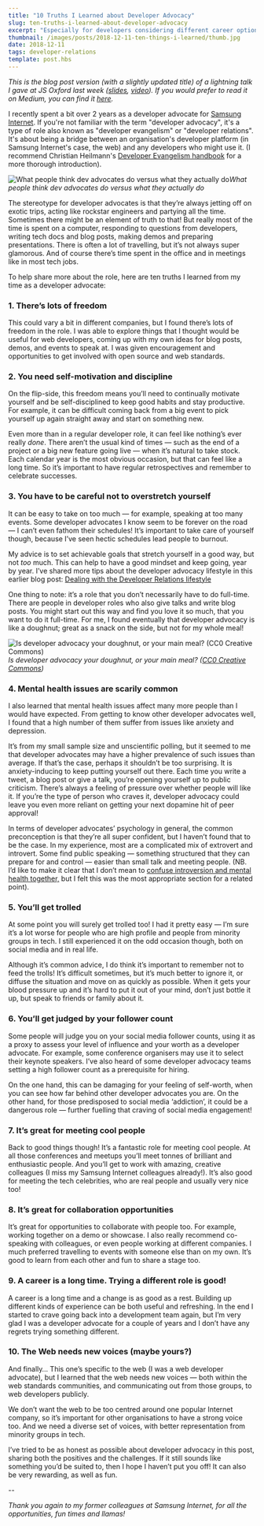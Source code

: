 ```yaml
---
title: "10 Truths I Learned about Developer Advocacy"
slug: ten-truths-i-learned-about-developer-advocacy
excerpt: "Especially for developers considering different career options, here are ten truths I learned from my time as a developer advocate (a.k.a. developer evangelist / developer relations engineer)"
thumbnail: /images/posts/2018-12-11-ten-things-i-learned/thumb.jpg
date: 2018-12-11
tags: developer-relations
template: post.hbs
---
```


*This is the blog post version (with a slightly updated title) of a lightning talk I gave at JS Oxford last week ([slides](https://medium.com/r/?url=https%3A%2F%2Fdocs.google.com%2Fpresentation%2Fd%2F13s4nXNLzxNLccnr4MJrNbaOrQSU6CKQoPljXeJdgkOE%2Fpresent), [video](https://youtu.be/B6l5YQ8xA9g)). If you would prefer to read it on Medium, you can find it [here](https://medium.com/@poshaughnessy/10-things-i-learned-as-a-developer-advocate-a4d830bab704).*

I recently spent a bit over 2 years as a developer advocate for [Samsung Internet](https://samsunginter.net). If you're not familiar with the term "developer advocacy", it's a type of role also known as "developer evangelism" or "developer relations". It's about being a bridge between an organisation's developer platform (in Samsung Internet's case, the web) and any developers who might use it. (I recommend Christian Heilmann's [Developer Evangelism handbook](http://developer-evangelism.com/) for a more thorough introduction).

![What people think dev advocates do versus what they actually do](/images/posts/2018-12-11-ten-things-i-learned/what-people-think-vs-actually.jpg)*What people think dev advocates do versus what they actually do*

The stereotype for developer advocates is that they’re always jetting off on exotic trips, acting like rockstar engineers and partying all the time. Sometimes there might be an element of truth to that! But really most of the time is spent on a computer, responding to questions from developers, writing tech docs and blog posts, making demos and preparing presentations. There is often a lot of travelling, but it’s not always super glamorous. And of course there’s time spent in the office and in meetings like in most tech jobs.

To help share more about the role, here are ten truths I learned from my time as a developer advocate:

### 1. There’s lots of freedom

This could vary a bit in different companies, but I found there’s lots of freedom in the role. I was able to explore things that I thought would be useful for web developers, coming up with my own ideas for blog posts, demos, and events to speak at. I was given encouragement and opportunities to get involved with open source and web standards.

### 2. You need self-motivation and discipline

On the flip-side, this freedom means you’ll need to continually motivate yourself and be self-disciplined to keep good habits and stay productive. For example, it can be difficult coming back from a big event to pick yourself up again straight away and start on something new.

Even more than in a regular developer role, it can feel like nothing’s ever really *done*. There aren’t the usual kind of times — such as the end of a project or a big new feature going live — when it’s natural to take stock. Each calendar year is the most obvious occasion, but that can feel like a long time. So it’s important to have regular retrospectives and remember to celebrate successes.

### 3. You have to be careful not to overstretch yourself

It can be easy to take on too much — for example, speaking at too many events. Some developer advocates I know seem to be forever on the road — I can’t even fathom their schedules! It’s important to take care of yourself though, because I’ve seen hectic schedules lead people to burnout.

My advice is to set achievable goals that stretch yourself in a good way, but not *too* much. This can help to have a good mindset and keep going, year by year. I’ve shared more tips about the developer advocacy lifestyle in this earlier blog post:
[Dealing with the Developer Relations lifestyle](https://medium.com/@poshaughnessy/surviving-the-developer-relations-lifestyle-27bd8bcf1f5f)

One thing to note: it’s a role that you don’t necessarily have to do full-time. There are people in developer roles who also give talks and write blog posts. You might start out this way and find you love it so much, that you want to do it full-time. For me, I found eventually that developer advocacy is like a doughnut; great as a snack on the side, but not for my whole meal!

![Is developer advocacy your doughnut, or your main meal? ([CC0 Creative Commons](https://pixabay.com/en/background-donut-donuts-sweet-food-15226/))](/images/posts/2018-12-11-ten-things-i-learned/donuts.png)*Is developer advocacy your doughnut, or your main meal? ([CC0 Creative Commons](https://pixabay.com/en/background-donut-donuts-sweet-food-15226/))*

### 4. Mental health issues are scarily common

I also learned that mental health issues affect many more people than I would have expected. From getting to know other developer advocates well, I found that a high number of them suffer from issues like anxiety and depression.

It’s from my small sample size and unscientific polling, but it seemed to me that developer advocates may have a higher prevalence of such issues than average. If that’s the case, perhaps it shouldn’t be too surprising. It is anxiety-inducing to keep putting yourself out there. Each time you write a tweet, a blog post or give a talk, you’re opening yourself up to public criticism. There’s always a feeling of pressure over whether people will like it. If you’re the type of person who craves it, developer advocacy could leave you even more reliant on getting your next dopamine hit of peer approval!

In terms of developer advocates’ psychology in general, the common preconception is that they’re all super confident, but I haven’t found that to be the case. In my experience, most are a complicated mix of extrovert and introvert. Some find public speaking — something structured that they can prepare for and control — easier than small talk and meeting people. (NB. I’d like to make it clear that I don’t mean to [confuse introversion and mental health together,](https://www.psychologytoday.com/us/blog/the-secret-lives-introverts/201710/yes-im-introvert-no-im-not-depressed) but I felt this was the most appropriate section for a related point).

### 5. You’ll get trolled

At some point you will surely get trolled too! I had it pretty easy — I’m sure it’s a lot worse for people who are high profile and people from minority groups in tech. I still experienced it on the odd occasion though, both on social media and in real life. 

Although it’s common advice, I do think it’s important to remember not to feed the trolls! It’s difficult sometimes, but it’s much better to ignore it, or diffuse the situation and move on as quickly as possible. When it gets your blood pressure up and it’s hard to put it out of your mind, don’t just bottle it up, but speak to friends or family about it.

### 6. You’ll get judged by your follower count

Some people will judge you on your social media follower counts, using it as a proxy to assess your level of influence and your worth as a developer advocate. For example, some conference organisers may use it to select their keynote speakers. I’ve also heard of some developer advocacy teams setting a high follower count as a prerequisite for hiring.

On the one hand, this can be damaging for your feeling of self-worth, when you can see how far behind other developer advocates you are. On the other hand, for those predisposed to social media ‘addiction’, it could be a dangerous role — further fuelling that craving of social media engagement!

### 7. It’s great for meeting cool people

Back to good things though! It’s a fantastic role for meeting cool people. At all those conferences and meetups you’ll meet tonnes of brilliant and enthusiastic people. And you’ll get to work with amazing, creative colleagues (I miss my Samsung Internet colleagues already!). It’s also good for meeting the tech celebrities, who are real people and usually very nice too!

### 8. It’s great for collaboration opportunities

It’s great for opportunities to collaborate with people too. For example, working together on a demo or showcase. I also really recommend co-speaking with colleagues, or even people working at different companies. I much preferred travelling to events with someone else than on my own. It’s good to learn from each other and fun to share a stage too.

### 9. A career is a long time. Trying a different role is good!

A career is a long time and a change is as good as a rest. Building up different kinds of experience can be both useful and refreshing. In the end I started to crave going back into a development team again, but I’m very glad I was a developer advocate for a couple of years and I don’t have any regrets trying something different.

### 10. The Web needs new voices (maybe yours?)

And finally… This one’s specific to the web (I was a web developer advocate), but I learned that the web needs new voices — both within the web standards communities, and communicating out from those groups, to web developers publicly.

We don’t want the web to be too centred around one popular Internet company, so it’s important for other organisations to have a strong voice too. And we need a diverse set of voices, with better representation from minority groups in tech.

I’ve tried to be as honest as possible about developer advocacy in this post, sharing both the positives and the challenges. If it still sounds like something you’d be suited to, then I hope I haven’t put you off! It can also be very rewarding, as well as fun.

--

*Thank you again to my former colleagues at Samsung Internet, for all the opportunities, fun times and llamas!*
